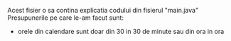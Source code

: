 Acest fisier o sa contina explicatia codului din fisierul "main.java"
Presupunerile pe care le-am facut sunt:
  - orele din calendare sunt doar din 30 in 30 de minute sau din ora in ora
  
